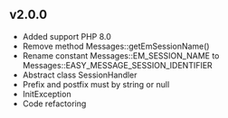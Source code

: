 v2.0.0
------
- Added support PHP 8.0
- Remove method Messages::getEmSessionName()
- Rename constant Messages::EM_SESSION_NAME to Messages::EASY_MESSAGE_SESSION_IDENTIFIER
- Abstract class SessionHandler
- Prefix and postfix must by string or null
- InitException
- Code refactoring